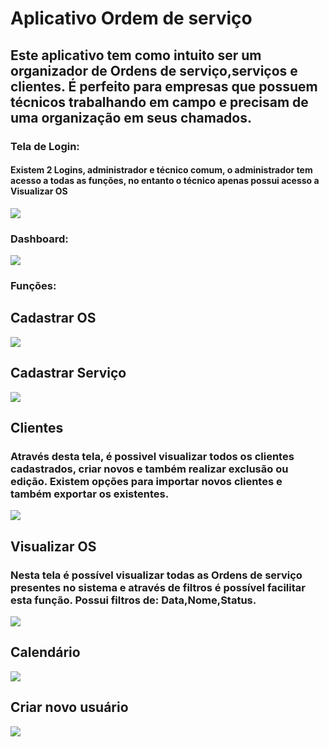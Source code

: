 <h1> Aplicativo Ordem de serviço</h1>
<h2> Este aplicativo tem como intuito ser um organizador de Ordens de serviço,serviços e clientes. É perfeito para empresas que possuem técnicos trabalhando em campo e precisam de uma organização em seus chamados.</h2>

<h3> Tela de Login: </h3>
<h4> Existem 2 Logins, administrador e técnico comum, o administrador tem acesso a todas as funções, no entanto o técnico apenas possui acesso a Visualizar OS</h4>
<img src="https://github.com/user-attachments/assets/a8abb28b-2ea7-47e5-84fb-91bb8c4f69f7">
<h3> Dashboard: </h3>
<img src="https://github.com/user-attachments/assets/805899e1-c4da-4eaf-847e-54b293f521e8">
<h3> Funções: </h3>
<h2> Cadastrar OS</h2>
<img src="https://github.com/user-attachments/assets/e623201f-f883-48f8-9fad-7ec56b60c41f">
<h2> Cadastrar Serviço</h2>
<img src="https://github.com/user-attachments/assets/729e3ff1-f470-41a5-a03d-8ed26b58bdf4">
<h2> Clientes </h2>
<h3> Através desta tela, é possivel visualizar todos os clientes cadastrados, criar novos e também realizar exclusão ou edição. Existem opções para importar novos clientes e também exportar os existentes.</h3>
<img src="https://github.com/user-attachments/assets/fb9d13d1-0788-4d27-8f81-1c5643adc1b2">
<h2> Visualizar OS</h2>
<h3> Nesta tela é possível visualizar todas as Ordens de serviço presentes no sistema e através de filtros é possível facilitar esta função. Possui filtros de: Data,Nome,Status.</h3>
<img src="https://github.com/user-attachments/assets/b51d41f5-d6d5-4fe9-a36b-54722dc3f44e">
<h2> Calendário</h2>
<img src="https://github.com/user-attachments/assets/4e3fdac1-f72b-41ab-a024-6f4f785aad9c">
<h2> Criar novo usuário</h2>
<img src="https://github.com/user-attachments/assets/6bd28a94-293d-4cfe-a01d-06274cffe1a8">





